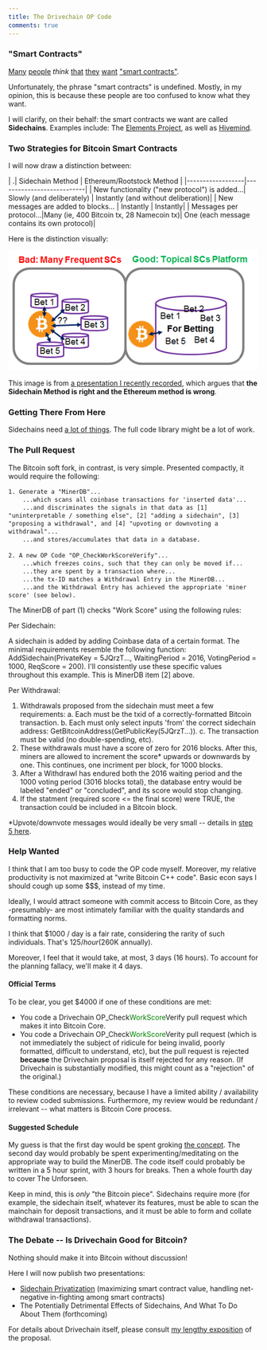 ```yaml
---
title: The Drivechain OP Code
comments: true
---
```



### "Smart Contracts"

[Many](http://www.coindesk.com/smart-contract-1-million-bitcoin-rootstock/) [people](http://counterparty.io/news/proposal-for-ethereum-smart-contracts-on-counterparty-mainnet/) *think* [that](http://www.coindesk.com/turing-complete-smart-contracts/) [they](https://www.cryptocoinsnews.com/smart-contracts-future-blockchain/) [want](https://www.youtube.com/watch?v=d0hxWC7sP2k&feature=youtu.be&t=1h8m30s) ["smart contracts"](http://motherboard.vice.com/read/smart-contracts-sound-boring-but-theyre-more-disruptive-than-bitcoin).

Unfortunately, the phrase "smart contracts" is undefined. Mostly, in my opinion, this is because these people are too confused to know what they want.

I will clarify, on their behalf: the smart contracts we want are called **Sidechains**. Examples include: The [Elements Project](https://elementsproject.org/elements/), as well as [Hivemind](http://bitcoinhivemind.com/).


### Two Strategies for Bitcoin Smart Contracts

I will now draw a distinction between:

| .| Sidechain Method | Ethereum/Rootstock Method |
|------------------|---------------------------|
| New functionality ("new protocol") is added...| Slowly (and deliberately) | Instantly (and without deliberation)|
| New messages are added to blocks... | Instantly | Instantly|
| Messages per protocol...|Many (ie, 400 Bitcoin tx, 28 Namecoin tx)| One (each message contains its own protocol)|


Here is the distinction visually:

![two-sc-methods](/images/two-sc-methods.png)

This image is from [a presentation I recently recorded](https://www.youtube.com/watch?v=xGu0o8HH10U&list=PLw8-6ARlyVciMH79ZyLOpImsMug3LgNc4&index=1), which argues that **the Sidechain Method is right and the Ethereum method is wrong**.


### Getting There From Here 



Sidechains need [a lot of things](http://www.truthcoin.info/blog/drivechain/). The full code library might be a lot of work.


### The Pull Request

The Bitcoin soft fork, in contrast, is very simple. Presented compactly, it would require the following:

	1. Generate a "MinerDB"...
    	...which scans all coinbase transactions for 'inserted data'...
    	...and discriminates the signals in that data as [1] "uninterpretable / something else", [2] "adding a sidechain", [3] "proposing a withdrawal", and [4] "upvoting or downvoting a withdrawal"...
		...and stores/accumulates that data in a database.

	2. A new OP Code "OP_CheckWorkScoreVerify"...
    	...which freezes coins, such that they can only be moved if...
    	...they are spent by a transaction where...
		...the tx-ID matches a Withdrawal Entry in the MinerDB...
     	...and the Withdrawal Entry has achieved the appropriate 'miner score' (see below).
		

The MinerDB of part (1) checks "Work Score" using the following rules:

Per Sidechain:

A sidechain is added by adding Coinbase data of a certain format. The minimal requirements resemble the following function: AddSidechain(PrivateKey = 5JQrzT..., WaitingPeriod = 2016, VotingPeriod = 1000, ReqScore = 200). I'll consistently use these specific values throughout this example. This is MinerDB item [2] above.

Per Withdrawal:

1. Withdrawals proposed from the sidechain must meet a few requirements:
	a. Each must be the txid of a correctly-formatted Bitcoin transaction.
	b. Each must only select inputs 'from' the correct sidechain address: GetBitcoinAddress(GetPublicKey(5JQrzT...)).
	c. The transaction must be valid (no double-spending, etc).
2. These withdrawals must have a score of zero for 2016 blocks. After this, miners are allowed to increment the score\* upwards or downwards by one. This continues, one incriment per block, for 1000 blocks.
3. After a Withdrawl has endured both the 2016 waiting period and the 1000 voting period (3016 blocks total), the database entry would be labeled "ended" or "concluded", and its score would stop changing.
4. If the statment (required score <= the final score) were TRUE, the transaction could be included in a Bitcoin block.

\*Upvote/downvote messages would ideally be very small -- details in [step 5 here](http://www.truthcoin.info/blog/drivechain/#process-side-to-main-transfers).
		
### Help Wanted

I think that I am too busy to code the OP code myself. Moreover, my relative productivity is not maximized at "write Bitcoin C++ code". Basic econ says I should cough up some $$$, instead of my time.

Ideally, I would attract someone with commit access to Bitcoin Core, as they -presumably- are most intimately familiar with the quality standards and formatting norms.

I think that $1000 / day is a fair rate, considering the rarity of such individuals. That's $125/hour ($260K annually).

Moreover, I feel that it would take, at most, 3 days (16 hours). To account for the planning fallacy, we'll make it 4 days.

#### Official Terms

To be clear, you get $4000 if one of these conditions are met:

* You code a Drivechain OP_Check<font color="green">WorkScore</font>Verify pull request which makes it into Bitcoin Core.
* You code a Drivechain OP_Check<font color="green">WorkScore</font>Verity pull request (which is not immediately the subject of ridicule for being invalid, poorly formatted, difficult to understand, etc), but the pull request is rejected **because** the Drivechain proposal is itself rejected for any reason. (If Drivechain is substantially modified, this might count as a "rejection" of the original.)

These conditions are necessary, because I have a limited ability / availability to review coded submissions. Furthermore, my review would be redundant / irrelevant -- what matters is Bitcoin Core process.

#### Suggested Schedule

My guess is that the first day would be spent groking [the concept](http://www.truthcoin.info/blog/drivechain/). The second day would probably be spent experimenting/meditating on the appropriate way to build the MinerDB. The code itself could probably be written in a 5 hour sprint, with 3 hours for breaks. Then a whole fourth day to cover The Unforseen.

Keep in mind, this is *only* "the Bitcoin piece". Sidechains require more (for example, the sidechain itself, whatever its features, must be able to scan the mainchain for deposit transactions, and it must be able to form and collate withdrawal transactions).

### The Debate -- Is Drivechain Good for Bitcoin?

Nothing should make it into Bitcoin without discussion!

Here I will now publish two presentations:

* [Sidechain Privatization](https://www.youtube.com/watch?v=xGu0o8HH10U&list=PLw8-6ARlyVciMH79ZyLOpImsMug3LgNc4&index=1) (maximizing smart contract value, handling net-negative in-fighting among smart contracts)
* The Potentially Detrimental Effects of Sidechains, And What To Do About Them (forthcoming)

For details about Drivechain itself, please consult [my lengthy exposition](http://www.truthcoin.info/blog/drivechain/) of the proposal.